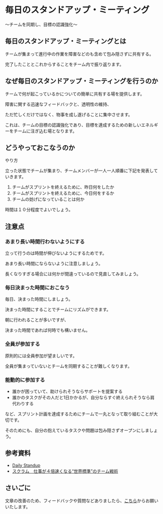 # 毎日のスタンドアップ・ミーティング

〜チームを同期し、目標の認識強化〜

## 毎日のスタンドアップ・ミーティングとは

チームが集まって進行中の作業を障害などのも含めて包み隠さずに共有する。

完了したこととこれからすることをチーム内で振り返ります。

## なぜ毎日のスタンドアップ・ミーティングを行うのか

チームで何が起こっているかについての簡単に共有する場を提供します。

障害に関する迅速なフィードバックと、透明性の維持、

ただ忙しくだけではなく、物事を成し遂げることに集中させます。

これは、チームの目標の認識強化であり、目標を達成するための新しいエネルギーをチームに注ぎ込む場となります。

## どうやっておこなうのか

やり方

立った状態でチームが集まり、チームメンバーが一人一人順番に下記を発表していきます。
1. チームがスプリントを終えるために、昨日何をしたか
2. チームがスプリントを終えるために、今日何をするか
3. チームの妨げになっていることは何か

時間は１０分程度でよいでしょう。

## 注意点

### あまり長い時間行わないようにする

立って行うのは時間が伸びないようにするためです。

あまり長い時間にならないように注意しましょう。

長くなりすぎる場合には何かが間違っているので見直してみましょう。

### 毎日決まった時間におこなう

毎日、決まった時間にしましょう。

決まった時間にすることでチームにリズムができます。

朝に行われることが多いですが、

決まった時間であれば何時でも構いません。

### 全員が参加する

原則的には全員参加が望ましいです。

全員が集まっていないとチームを同期することが難しくなります。

### 能動的に参加する

* 誰かが困っていて、助けられそうならサポートを提案する
* 誰かのタスクがその人だと1日かかるが、自分ならすぐ終えられそうなら肩代わりする

など、スプリント計画を達成するためにチームで一丸となって取り組むことが大切です。

そのためにも、自分の抱えているタスクや問題は包み隠さずオープンにしましょう。

## 参考資料
* [Daily Standup](https://openpracticelibrary.com/practice/daily-standup/)
* [スクラム　仕事が４倍速くなる“世界標準”のチーム戦術](https://www.amazon.co.jp/dp/B010COOG9O/ref=dp-kindle-redirect?_encoding=UTF8&btkr=1)

## さいごに

文章の改善のため、フィードバックや質問などありましたら、[こちら](https://forms.gle/TKUJ2Gs9EoH2jQvp7)からお願いいたします。
